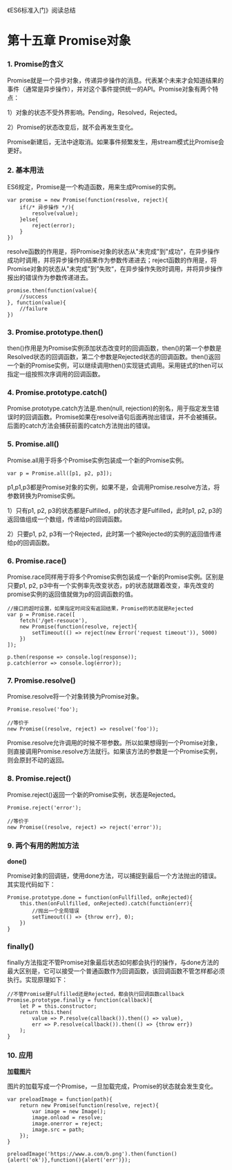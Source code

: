 《ES6标准入门》阅读总结

# 第十五章 Promise对象

### 1. Promise的含义

Promise就是一个异步对象，传递异步操作的消息。代表某个未来才会知道结果的事件（通常是异步操作），并对这个事件提供统一的API。Promise对象有两个特点：

1）对象的状态不受外界影响。Pending，Resolved，Rejected。

2）Promise的状态改变后，就不会再发生变化。

Promise新建后，无法中途取消。如果事件频繁发生，用stream模式比Promise会更好。

### 2. 基本用法

ES6规定，Promise是一个构造函数，用来生成Promise的实例。

```
var promise = new Promise(function(resolve, reject){
    if(/* 异步操作 */){
        resolve(value);
    }else{
        reject(error);
    }
})
```

resolve函数的作用是，将Promise对象的状态从"未完成"到"成功"，在异步操作成功时调用，并将异步操作的结果作为参数传递进去；reject函数的作用是，将Promise对象的状态从"未完成"到”失败“，在异步操作失败时调用，并将异步操作报出的错误作为参数传递进去。

```
promise.then(function(value){
    //success
}, function(value){
    //failure
})
```

### 3. Promise.prototype.then()

then()作用是为Promise实例添加状态改变时的回调函数，then()的第一个参数是Resolved状态的回调函数，第二个参数是Rejected状态的回调函数。then()返回一个新的Promise实例，可以继续调用then()实现链式调用。采用链式的then可以指定一组按照次序调用的回调函数。


### 4. Promise.prototype.catch()

Promise.prototype.catch方法是.then(null, rejection)的别名，用于指定发生错误时的回调函数。Promise如果在resolve语句后面再抛出错误，并不会被捕获。后面的catch方法会捕获前面的catch方法抛出的错误。

### 5. Promise.all()

Promise.all用于将多个Promise实例包装成一个新的Promise实例。

```
var p = Promise.all([p1, p2, p3]);
```

p1,p1,p3都是Promise对象的实例，如果不是，会调用Promise.resolve方法，将参数转换为Promise实例。

1）只有p1, p2, p3的状态都是Fulfilled，p的状态才是Fulfilled，此时p1, p2, p3的返回值组成一个数组，传递给p的回调函数。

2）只要p1, p2, p3有一个Rejected，此时第一个被Rejected的实例的返回值传递给p的回调函数。

### 6. Promise.race()

Promise.race同样用于将多个Promise实例包装成一个新的Promise实例。区别是只要p1, p2, p3中有一个实例率先改变状态，p的状态就跟着改变，率先改变的promise实例的返回值就做为p的回调函数的值。

```
//接口的超时设置，如果指定时间没有返回结果，Promise的状态就是Rejected
var p = Promise.race([
    fetch('/get-resouce'),
    new Promise(function(resolve, reject){
        setTimeout(() => reject(new Error('request timeout')), 5000)
    })
]);

p.then(response => console.log(response));
p.catch(error => console.log(error));
```

### 7. Promise.resolve()

Promise.resolve将一个对象转换为Promise对象。

```
Promise.resolve('foo');

//等价于
new Promise((resolve, reject) => resolve('foo'));
```

Promise.resolve允许调用的时候不带参数。所以如果想得到一个Promise对象，则直接调用Promise.resolve方法就行。如果该方法的参数是一个Promise实例，则会原封不动的返回。

### 8. Promise.reject()

Promise.reject()返回一个新的Promise实例，状态是Rejected。

```
Promise.reject('error');

//等价于
new Promise((resolve, reject) => reject('error'));
```

### 9. 两个有用的附加方法

**done()**


Promise对象的回调链，使用done方法，可以捕捉到最后一个方法抛出的错误。其实现代码如下：

```
Promise.prototype.done = function(onFullfilled, onRejected){
    this.then(onFullfilled, onRejected).catch(function(err){
        //抛出一个全局错误
        setTimeout(() => {throw err}, 0);
    })
}
```

### finally()

finally方法指定不管Promise对象最后状态如何都会执行的操作，与done方法的最大区别是，它可以接受一个普通函数作为回调函数，该回调函数不管怎样都必须执行。实现原理如下：

```
//不管Promise是Fulfilled还是Rejected，都会执行回调函数callback
Promise.prototype.finally = function(callback){
    let P = this.constructor;
    return this.then(
        value => P.resolve(callback()).then(() => value),
        err => P.resolve(callback()).then(() => {throw err})
    );
}
```

### 10. 应用

**加载图片**

图片的加载写成一个Promise，一旦加载完成，Promise的状态就会发生变化。

```
var preloadImage = function(path){
    return new Promise(function(resolve, reject){
        var image = new Image();
        image.onload = resolve;
        image.onerror = reject;
        image.src = path;
    });
}

preloadImage('https://www.a.com/b.png').then(function(){alert('ok')},function(){alert('err')});
```







